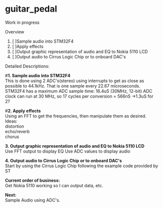 # guitar_pedal

Work in progress 

Overview
1. [ ]Sample audio into STM32F4
2. [ ]Apply effects
3. [ ]Output graphic representation of audio and EQ to Nokia 5110 LCD
4. [ ]Output audio to Cirrus Logic Chip or to onboard DAC's

Detailed Descriptions:

#**1. Sample audio into STM32F4**  
  This is done using 2 ADC's(stereo) using interrupts to get as close as possible to 44.1kHz.
  That is one sample every 22.67 microseconds.
  STM32F4 has a maximum ADC sample time: 16.4uS (30MHz, 12-bit)
  ADC clock can run at 30 MHz, so 17 cycles per conversion = 566nS ->1.3uS for 2?

#**2. Apply effects**    
  Using an FFT to get the frequencies, then manipulate them as desired.  
  Ideas:  
    distortion  
    echo/reverb  
    chorus  
    
**3. Output graphic representation of audio and EQ to Nokia 5110 LCD**  
  Use FFT output to display EQ
  Use ADC values to display audio
  
**4. Output audio to Cirrus Logic Chip or to onboard DAC's**    
  Start by using the Cirrus Logic Chip following the example code provided by ST  
  
  **Current order of business:**  
    Get Nokia 5110 working so I can output data, etc.
  
  **Next:**  
    Sample Audio using ADC's.
  
